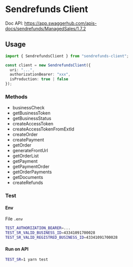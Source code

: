# Sendrefunds Client

Doc API: https://app.swaggerhub.com/apis-docs/sendrefunds/ManagedSales/1.7.2

## Usage

```ts
import { SendrefundsClient } from "sendrefunds-client";

const client = new SendrefundsClient({
  uri: "...",
  authorizationBearer: "xxx",
  isProduction: true | false
});
```

### Methods

- businessCheck
- getBusinessToken
- getBusinessStatus
- createAccessToken
- createAccessTokenFromExtId
- createOrder
- createPayment
- getOrder
- generateFrontUrl
- getOrderList
- getPayment
- getPaymentOrder
- getOrderPayments
- getDocuments
- createRefunds

### Test

#### Env

File `.env`
```sh
TEST_AUTHORIZATION_BEARER=...
TEST_SR_VALID_BUSINESS_ID=43341091700028
TEST_SR_VALID_REGISTRED_BUSINESS_ID=43341091700028
```

#### Run on API

```sh
TEST_SR=1 yarn test
```
